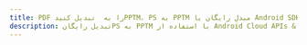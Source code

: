 ---title: PDF را به  تبدیل کنیدPPTM، PS به PPTM مبدل رایگان یا Android SDKdescription: تبدیل رایگانPS به PPTM با استفاده از Android Cloud APIs & SDK همچنین اسناد PDF را در Cloud ایجاد، ویرایش و رندر کنید.---